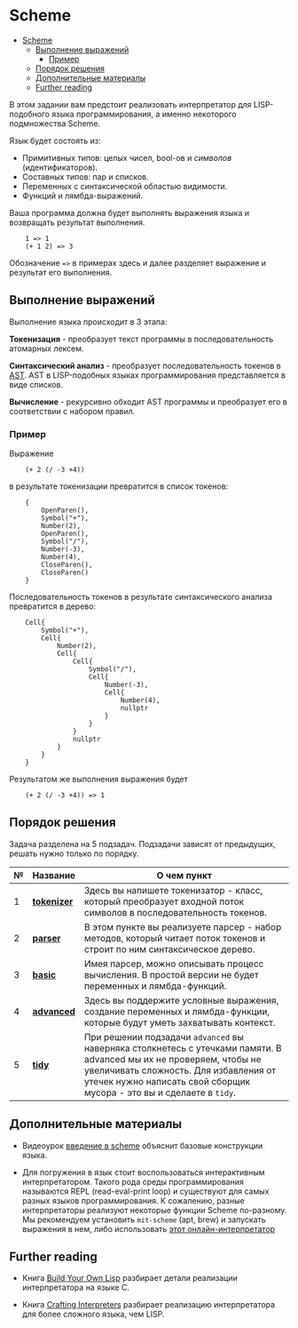 # Scheme
- [Scheme](#scheme)
  - [Выполнение выражений](#выполнение-выражений)
    - [Пример](#пример)
  - [Порядок решения](#порядок-решения)
  - [Дополнительные материалы](#дополнительные-материалы)
  - [Further reading](#further-reading)

В этом задании вам предстоит реализовать интерпретатор для LISP-подобного языка программирования, а именно некоторого подмножества Scheme. 

Язык будет состоять из:
 - Примитивных типов: целых чисел, bool-ов и _символов_ (идентификаторов).
 - Составных типов: пар и списков.
 - Переменных с синтаксической областью видимости.
 - Функций и лямбда-выражений.

Ваша программа должна будет выполнять выражения языка и возвращать результат выполнения.

```
    1 => 1
    (+ 1 2) => 3
```
Обозначение `=>` в примерах здесь и далее разделяет выражение и результат его выполнения.

## Выполнение выражений
Выполнение языка происходит в 3 этапа:

**Токенизация** - преобразует текст программы в последовательность атомарных лексем. 

**Синтаксический анализ** - преобразует последовательность токенов в [AST](https://en.wikipedia.org/wiki/Abstract_syntax_tree).  AST в LISP-подобных языках программирования представляется в виде списков. 
   
**Вычисление** - рекурсивно обходит AST программы и преобразует его в соответствии с набором правил.

### Пример

Выражение 
```
    (+ 2 (/ -3 +4))
``` 
в результате токенизации превратится в список токенов:
```
    { 
        OpenParen(),
        Symbol("+"),
        Number(2),
        OpenParen(),
        Symbol("/"),
        Number(-3),
        Number(4),
        CloseParen(),
        CloseParen()
    }
```
     
 Последовательность токенов в результате синтаксического анализа
 превратится в дерево:
     
```
    Cell{
        Symbol("+"),
        Cell{
            Number(2),
            Cell{
                Cell{
                    Symbol("/"),
                    Cell{
                        Number(-3),
                        Cell{
                            Number(4),
                            nullptr
                        }
                    }
                }
                nullptr
            }
        }
    }
```
Результатом же выполнения выражения будет 

```
    (+ 2 (/ -3 +4)) => 1
```

## Порядок решения

Задача разделена на 5 подзадач. Подзадачи зависят от предыдущих, решать нужно только по порядку.

| №   | Название                   | О чем пункт                                                                                                                                                                                                      |
| --- | -------------------------- | ---------------------------------------------------------------------------------------------------------------------------------------------------------------------------------------------------------------- |
| 1   | **[tokenizer](tokenizer)** | Здесь вы напишете токенизатор - класс, который преобразует входной поток символов в последовательность токенов.                                                                                                  |
| 2   | **[parser](parser)**       | В этом пункте вы реализуете парсер - набор методов, который читает поток токенов и строит по ним синтаксическое дерево.                                                                                          |
| 3   | **[basic](basic)**         | Имея парсер, можно описывать процесс вычисления. В простой версии не будет переменных и лямбда-функций.                                                                                                          |
| 4   | **[advanced](advanced)**   | Здесь вы поддержите условные выражения, создание переменных и лямбда-функции, которые будут уметь захватывать контекст.                                                                                          |
| 5   | **[tidy](tidy)**           | При решении подзадачи `advanced` вы наверняка столкнетесь с утечками памяти. В advanced мы их не проверяем, чтобы не увеличивать сложность. Для избавления от утечек нужно написать свой сборщик мусора - это вы и сделаете в `tidy`. |

## Дополнительные материалы

* Видеоурок [введение в scheme](https://www.youtube.com/watch?v=AqBxU-Zmx00) объяснит базовые конструкции языка.

* Для погружения в язык стоит воспользоваться интерактивным интерпретатором. Такого рода среды программирования называются REPL (read-eval-print loop) и существуют для самых разных языков программирования. К сожалению, разные интерпретаторы реализуют некоторые функции Scheme по-разному. Мы рекомендуем установить `mit-scheme` (apt, brew) и запускать выражения в нем, либо использовать [этот онлайн-интерпретатор](https://inst.eecs.berkeley.edu/~cs61a/fa14/assets/interpreter/scheme.html)

## Further reading

* Книга [Build Your Own Lisp](http://www.buildyourownlisp.com/) разбирает детали реализации интерпретатора на языке C.

* Книга [Crafting Interpreters](http://craftinginterpreters.com/) разбирает реализацию интерпретатора для более сложного языка, чем LISP.
